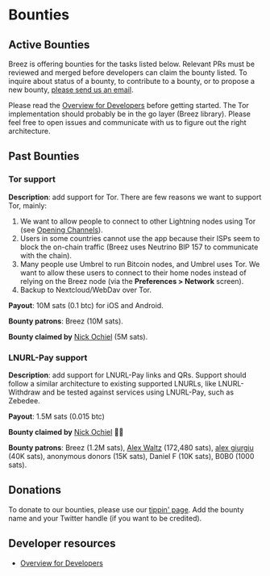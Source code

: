 # Bounties

## Active Bounties

Breez is offering bounties for the tasks listed below. Relevant PRs must be reviewed and merged before developers can claim the bounty listed. To inquire about status of a bounty, to contribute to a bounty, or to propose a new bounty, [please send us an email](mailto:contact@breez.technology). 

Please read the [Overview for Developers](https://doc.breez.technology/Overview-for-Developers.html) before getting started. The Tor implementation should probably be in the go layer (Breez library). Please feel free to open issues and communicate with us to figure out the right architecture. 

## Past Bounties
### Tor support
**Description**: add support for Tor. There are few reasons we want to support Tor, mainly:
1. We want to allow people to connect to other Lightning nodes using Tor (see [Opening Channels](https://doc.breez.technology/Opening-Channels.html)).
2. Users in some countries cannot use the app because their ISPs seem to block the on-chain traffic (Breez uses Neutrino BIP 157 to communicate with the chain).
3. Many people use Umbrel to run Bitcoin nodes, and Umbrel uses Tor. We want to allow these users to connect to their home nodes instead of relying on the Breez node (via the **Preferences > Network** screen).
4. Backup to Nextcloud/WebDav over Tor.

**Payout**: 10M sats (0.1 btc) for iOS and Android.

**Bounty patrons**: Breez (10M sats).

**Bounty claimed by** [Nick Ochiel](https://github.com/nochiel) (5M sats).

### LNURL-Pay support
**Description**: add support for LNURL-Pay links and QRs. Support should follow a similar architecture to existing supported LNURLs, like LNURL-Withdraw and be tested against services using LNURL-Pay, such as Zebedee.   

**Payout**: 1.5M sats (0.015 btc)

**Bounty claimed by** [Nick Ochiel](https://github.com/nochiel) 💪💥

**Bounty patrons**: Breez (1.2M sats), [Alex Waltz](https://twitter.com/raw_avocado) (172,480 sats), [alex giurgiu](https://twitter.com/nustiudinastea) (40K sats), anonymous donors (15K sats), Daniel F (10K sats), B0B0 (1000 sats).

## Donations
To donate to our bounties, please use our [tippin' page](https://tippin.me/@Breez_Tech). Add the bounty name and your Twitter handle (if you want to be credited).

## Developer resources
* [Overview for Developers](Overview-for-Developers.md)
